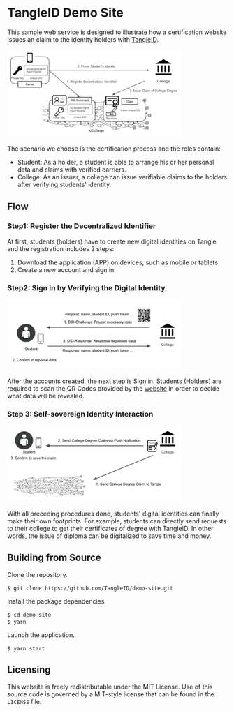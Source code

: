 # TangleID Demo Site

This sample web service is designed to illustrate how a certification website issues an claim to the identity holders with [TangleID](https://github.com/TangleID).

<img src="./images/overview.png" alt="Certification Demonstration Overview" style="width: 400px; display: block; margin-bottom: 20px"/>

The scenario we choose is the certification process and the roles contain:
 - Student: As a holder, a student is able to arrange his or her personal data and claims with verified carriers.
 - College: As an issuer, a college can issue verifiable claims to the holders after verifying students' identity.

## Flow

### Step1: Register the Decentralized Identifier

At first, students (holders) have to create new digital identities on Tangle and the registration includes 2 steps:
1. Download the application (APP) on devices, such as mobile or tablets
2. Create a new account and sign in

### Step2: Sign in by Verifying the Digital Identity

<img src="./images/prove_identity.png" alt="Prove Own Control of Student Identity" style="width: 400px; display: block; margin-bottom: 20px"/>

After the accounts created, the next step is Sign in. Students (Holders) are required to scan the QR Codes provided by the [website](http://demokits.biilabs.io:4500/) in order to decide what data will be revealed.

### Step 3: Self-sovereign Identity Interaction

<img src="./images/issue_claim.png" alt="Issue College Degree Claim" style="width: 400px; display: block; margin-bottom: 20px"/>

With all preceding procedures done, students' digital identities can finally make their own footprints. For example, students can directly send requests to their college to get their certificates of degree with TangleID. In other words, the issue of diploma can be digitalized to save time and money.

## Building from Source

Clone the repository.

```shell
$ git clone https://github.com/TangleID/demo-site.git
```

Install the package dependencies.

```shell
$ cd demo-site
$ yarn
```

Launch the application.

```shell
$ yarn start
```

## Licensing

This website is freely redistributable under the MIT License. Use of this source
code is governed by a MIT-style license that can be found in the `LICENSE` file.
